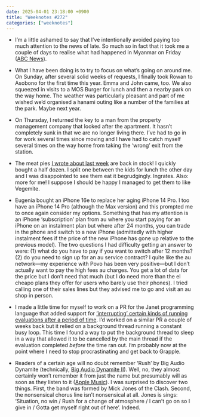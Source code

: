 ```yaml
---
date: 2025-04-01 23:18:00 +0900
title: "Weeknotes #272"
categories: ["weeknotes"]
---
```


- I’m a little ashamed to say that I’ve intentionally avoided paying too much attention to the news of late. So much so in fact that it took me a couple of days to realise what had happened in Myanmar on Friday ([ABC News](https://www.abc.net.au/news/2025-03-28/magnitude-7-7-earthquake-strikes-myanmar/105110670)).

- What I have been doing is to try to focus on what’s going on around me. On Sunday, after several solid weeks of requests, I finally took Rowan to Asobono for the first time this year. Emma and John came, too. We also squeezed in visits to a MOS Burger for lunch and then a nearby park on the way home. The weather was particularly pleasant and part of me wished we’d organised a hanami outing like a number of the families at the park. Maybe next year.

- On Thursday, I returned the key to a man from the property management company that looked after the apartment. It hasn’t completely sunk in that we are no longer living there. I’ve had to go in for work several times since moving and I have had to catch myself several times on the way home from taking the ‘wrong’ exit from the station.

- The meat pies [I wrote about last week](https://updates.inqk.net/post/1742913480.html) are back in stock! I quickly bought a half dozen. I split one between the kids for lunch the other day and I was disappointed to see them eat it begrudgingly. Ingrates. Also: more for me! I suppose I should be happy I managed to get them to like Vegemite.

- Eugenia bought an iPhone 16e to replace her aging iPhone 14 Pro. I too have an iPhone 14 Pro (although the Max version) and this prompted me to once again consider my options. Something that has my attention is an iPhone ‘subscription’ plan from au where you start paying for an iPhone on an instalment plan but where after 24 months, you can trade in the phone and switch to a new iPhone (admittedly with higher instalment fees if the price of the new iPhone has gone up relative to the previous model). The two questions I had difficulty getting an answer to were: (1) what do you have to pay if you want to switch after 12 months? (2) do you need to sign up for an au service contract? I quite like the au network—my experience with Povo has been very positive—but I don’t actually want to pay the high fees au charges. You get a lot of data for the price but I don’t need that much (but I do need more than the el cheapo plans they offer for users who barely use their phones). I tried calling one of their sales lines but they advised me to go and visit an au shop in person.

- I made a little time for myself to work on a PR for the Janet programming language that added support for [‘interrupting’ certain kinds of running evaluations after a period of time](https://github.com/janet-lang/janet/pull/1575). I’d worked on a similar PR a couple of weeks back but it relied on a background thread running a constant busy loop. This time I found a way to put the background thread to sleep in a way that allowed it to be cancelled by the main thread if the evaluation completed _before_ the time ran out. I’m probably now at the point where I need to stop procrastinating and get back to Grapple.

- Readers of a certain age will no doubt remember ‘Rush’ by Big Audio Dynamite (technically, [Big Audio Dynamite II](https://en.wikipedia.org/wiki/Big_Audio_Dynamite#Big_Audio_Dynamite_II_(1991–1993))). Well, no, they almost certainly won’t remember it from just the name but presumably will as soon as they listen to it ([Apple Music](https://music.apple.com/jp/album/rush/192750763?i=192750883&l=en-US)). I was surprised to discover two things. First, the band was formed by Mick Jones of the Clash. Second, the nonsensical chorus line isn’t nonsensical at all. Jones is sings: ‘Situation, no win / Rush for a change of atmosphere / I can’t go on so I give in / Gotta get myself right out of here’. Indeed.
